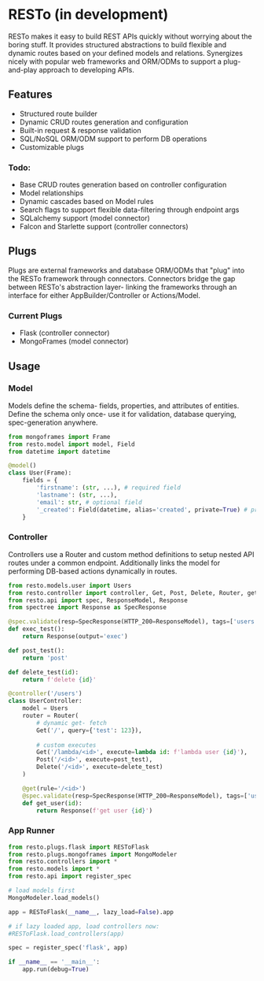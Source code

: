 
# RESTo (in development)
RESTo makes it easy to build REST APIs quickly without worrying about the boring stuff. It provides structured abstractions to build flexible and dynamic routes based on your defined models and relations. Synergizes nicely with popular web frameworks and ORM/ODMs to support a plug-and-play approach to developing APIs.

## Features
* Structured route builder
* Dynamic CRUD routes generation and configuration
* Built-in request & response validation
* SQL/NoSQL ORM/ODM support to perform DB operations
* Customizable plugs

### Todo:
* Base CRUD routes generation based on controller configuration
* Model relationships
* Dynamic cascades based on Model rules
* Search flags to support flexible data-filtering through endpoint args
* SQLalchemy support (model connector)
* Falcon and Starlette support (controller connectors)
 
## Plugs
Plugs are external frameworks and database ORM/ODMs that "plug" into the RESTo framework through connectors. Connectors bridge the gap between RESTo's abstraction layer- linking the frameworks through an interface for either AppBuilder/Controller or Actions/Model.

### Current Plugs
* Flask (controller connector)
* MongoFrames (model connector)

## Usage

### Model
Models define the schema- fields, properties, and attributes of entities. Define the schema only once- use it for validation, database querying, spec-generation anywhere.

```python
from mongoframes import Frame
from resto.model import model, Field
from datetime import datetime

@model()
class User(Frame):
    fields = {
        'firstname': (str, ...), # required field
        'lastname': (str, ...),
        'email': str, # optional field
        '_created': Field(datetime, alias='created', private=True) # private field
    }
```

### Controller
Controllers use a Router and custom method definitions to setup nested API routes under a common endpoint. Additionally links the model for performing DB-based actions dynamically in routes.

```python
from resto.models.user import Users
from resto.controller import controller, Get, Post, Delete, Router, get
from resto.api import spec, ResponseModel, Response
from spectree import Response as SpecResponse

@spec.validate(resp=SpecResponse(HTTP_200=ResponseModel), tags=['users'])
def exec_test():
    return Response(output='exec')

def post_test():
    return 'post'

def delete_test(id):
    return f'delete {id}'

@controller('/users')
class UserController:
    model = Users
    router = Router(
        # dynamic get- fetch
        Get('/', query={'test': 123}), 
        
        # custom executes
        Get('/lambda/<id>', execute=lambda id: f'lambda user {id}'),
        Post('/<id>', execute=post_test),
        Delete('/<id>', execute=delete_test)
    )

    @get(rule='/<id>')
    @spec.validate(resp=SpecResponse(HTTP_200=ResponseModel), tags=['users'])
    def get_user(id):
        return Response(f'get user {id}')
```

### App Runner

```python
from resto.plugs.flask import RESToFlask
from resto.plugs.mongoframes import MongoModeler
from resto.controllers import *
from resto.models import *
from resto.api import register_spec

# load models first
MongoModeler.load_models()

app = RESToFlask(__name__, lazy_load=False).app

# if lazy loaded app, load controllers now:
#RESToFlask.load_controllers(app)

spec = register_spec('flask', app)

if __name__ == '__main__':
    app.run(debug=True)
```